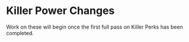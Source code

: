 # Killer Power Changes

Work on these will begin once the first full pass on Killer Perks has been completed.

<!-- NOTE: The below "Too weak" indicators have not been discussed. As of right now, I've simply marked all Killers that are rated at C or D tier in Otzdarva's Killer Tierlist (8.4.0) as Too weak. We DO NOT *fully* agree with Otzdarva's ratings, however more often than not, give or take a tier, we do agree with his ratings, making it a reasonable starting point to have laid out ahead of time. These will all be discussed thoroughly as we go through each power, do not see this as a shortcut, everything will continue to get the attention it deserves.


## [Trapper](<https://deadbydaylight.wiki.gg/wiki/Evan_MacMillan#Power:_Bear_Trap>) 🗑️

-


## [Wraith](<https://deadbydaylight.wiki.gg/wiki/Philip_Ojomo#Power:_Wailing_Bell>) 🗑️

-


## [Hillbilly](<https://deadbydaylight.wiki.gg/wiki/Max_Thompson_Jr.#Power:_Chainsaw>) 📉

-


## [Nurse](<https://deadbydaylight.wiki.gg/wiki/Sally_Smithson#Power:_Spencer's_Last_Breath>)

-


## [Shape - Michael Myers](<https://deadbydaylight.wiki.gg/wiki/Michael_Myers#Power:_Evil_Within>) 🗑️

-


## [Hag](<https://deadbydaylight.wiki.gg/wiki/Lisa_Sherwood#Power:_Blackened_Catalyst>) 📉

-


## [Doctor](<https://deadbydaylight.wiki.gg/wiki/Herman_Carter#Power:_Carter's_Spark>) 📉 🗑️

-


## [Huntress](<https://deadbydaylight.wiki.gg/wiki/Anna#Power:_Hunting_Hatchets>)

-


## [Cannibal - Bubba](<https://deadbydaylight.wiki.gg/wiki/Bubba_Sawyer#Power:_Bubba's_Chainsaw>) 📉 🗑️

-


## [Nightmare - Freddy Krueger](<https://deadbydaylight.wiki.gg/wiki/Freddy_Krueger#Power:_Dream_Demon>) 📉 🗑️

-


## [Pig](<https://deadbydaylight.wiki.gg/wiki/Amanda_Young#Power:_Jigsaw's_Baptism>) 📉 🗑️

-


## [Clown](<https://deadbydaylight.wiki.gg/wiki/Kenneth_Chase_alias_Jeffrey_Hawk#Power:_The_Afterpiece_Tonic>) 🗑️

-


## [Spirit](<https://deadbydaylight.wiki.gg/wiki/Rin_Yamaoka#Power:_Yamaoka's_Haunting>) 📉

-


## [Legion](<https://deadbydaylight.wiki.gg/wiki/Frank,_Julie,_Susie,_Joey#Power:_Feral_Frenzy>) 🗑️

-


## [Plague](<https://deadbydaylight.wiki.gg/wiki/Adiris#Power:_Vile_Purge>) 📉

-


## [Ghost Face](<https://deadbydaylight.wiki.gg/wiki/Danny_Johnson_alias_Jed_Olsen#Power:_Night_Shroud>) 🗑️

-


## [Demogorgon](<https://deadbydaylight.wiki.gg/wiki/The_Demogorgon#Power:_Of_the_Abyss>) 📉 🗑️

-


## [Oni](<https://deadbydaylight.wiki.gg/wiki/Kazan_Yamaoka#Power:_Yamaoka's_Wrath>) 📉

-


## [Deathslinger](<https://deadbydaylight.wiki.gg/wiki/Caleb_Quinn#Power:_The_Redeemer>) 📉

-


## [Executioner - Pyramid Head](<https://deadbydaylight.wiki.gg/wiki/Pyramid_Head#Power:_Rites_of_Judgement>) 📉

-


## [Blight](<https://deadbydaylight.wiki.gg/wiki/Talbot_Grimes#Power:_Blighted_Corruption>)

-


## [Twins](<https://deadbydaylight.wiki.gg/wiki/Charlotte_%26_Victor_Deshayes#Power:_Blood_Bond>) 📉

-


## [Trickster](<https://deadbydaylight.wiki.gg/wiki/Ji-Woon_Hak#Power:_Showstopper>) 📉 🗑️

-


## [Nemesis](<https://deadbydaylight.wiki.gg/wiki/Nemesis_T-Type#Power:_T-Virus>)

-


## [Cenobite](<https://deadbydaylight.wiki.gg/wiki/Elliot_Spencer#Power:_Summons_of_Pain>) 📉

-


## [Artist](<https://deadbydaylight.wiki.gg/wiki/Carmina_Mora#Power:_Birds_of_Torment>) 📉

-


## [Onryō - Sadako](<https://deadbydaylight.wiki.gg/wiki/Sadako_Yamamura#Power:_Deluge_of_Fear>) 📉 🗑️

-


## [Dredge](<https://deadbydaylight.wiki.gg/wiki/The_Dredge#Power:_Reign_of_Darkness>) 📉

-


## [Mastermind - Wesker](<https://deadbydaylight.wiki.gg/wiki/Albert_Wesker#Power:_Virulent_Bound>)

-


## [Knight](<https://deadbydaylight.wiki.gg/wiki/Tarhos_Kovács#Power:_Guardia_Compagnia>) 📉 🗑️

-


## [Skull Merchant](<https://deadbydaylight.wiki.gg/wiki/Adriana_Imai#Power:_Eyes_in_the_Sky>) 📉 🗑️

-


## [Singularity](<https://deadbydaylight.wiki.gg/wiki/HUX-A7-13#Power:_Quantum_Instantiation>) 📉

-


## [Xenomorph](<https://deadbydaylight.wiki.gg/wiki/The_Xenomorph#Power:_Hidden_Pursuit>) 📉

-


## [Good Guy - Chucky](<https://deadbydaylight.wiki.gg/wiki/Charles_Lee_Ray#Power:_Playtime's_Over>) 📉 🗑️

-


## [Unknown](<https://deadbydaylight.wiki.gg/wiki/The_Unknown#Power:_UVX>) 📉

-


## [Lich - Vecna](<https://deadbydaylight.wiki.gg/wiki/Vecna#Power:_Vile_Darkness>) 📉

-


## [Dark Lord - Dracula](<https://deadbydaylight.wiki.gg/wiki/Dracula#Power:_Vampiric_Shift>) 📉

-


## [Houndmaster](<https://deadbydaylight.wiki.gg/wiki/Portia_Maye#Power:_Scent_of_Blood>) 📉

-


## [Ghoul - Kaneki](<https://deadbydaylight.wiki.gg/wiki/Ken_Kaneki#Power:_One-Eyed_Terror>)

-


## [Animatronic - Springtrap](<https://deadbydaylight.wiki.gg/wiki/William_Afton#Power:_Fazbear's_Fright>)

-


-->
